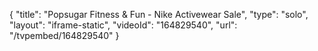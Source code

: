 {
    "title": "Popsugar Fitness & Fun - Nike Activewear Sale",
    "type": "solo",
    "layout": "iframe-static",
    "videoId": "164829540",
    "url": "\/tvpembed\/164829540"
}